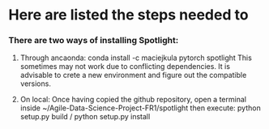 # Here are listed the steps needed to 

### There are two ways of installing Spotlight:

1. Through ancaonda:
		conda install -c maciejkula pytorch spotlight
		This sometimes may not work due to conflicting dependencies. It is advisable to crete a new environment and figure out the compatible versions. 
		
1. On local: 
		Once having copied the github repository, open a terminal inside ~/Agile-Data-Science-Project-FR1/spotlight
		then execute: python setup.py build / python setup.py install
		


